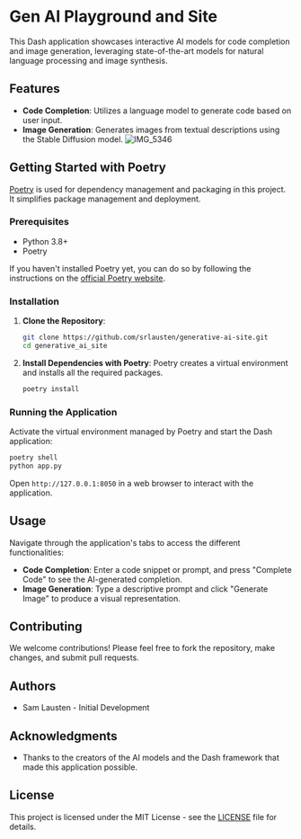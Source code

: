 # Gen AI Playground and Site

This Dash application showcases interactive AI models for code completion and image generation, leveraging state-of-the-art models for natural language processing and image synthesis.

## Features

- **Code Completion**: Utilizes a language model to generate code based on user input.
- **Image Generation**: Generates images from textual descriptions using the Stable Diffusion model.
![IMG_5346](https://github.com/srlausten/generative-ai-site/assets/65357089/f0b21290-0eb1-43ae-addf-894249d8ed8a)

## Getting Started with Poetry

[Poetry](https://python-poetry.org/) is used for dependency management and packaging in this project. It simplifies package management and deployment.

### Prerequisites

- Python 3.8+
- Poetry

If you haven't installed Poetry yet, you can do so by following the instructions on the [official Poetry website](https://python-poetry.org/docs/#installation).

### Installation

1. **Clone the Repository**:
   ```bash
   git clone https://github.com/srlausten/generative-ai-site.git
   cd generative_ai_site
   ```

2. **Install Dependencies with Poetry**:
   Poetry creates a virtual environment and installs all the required packages.
   ```bash
   poetry install
   ```

### Running the Application

Activate the virtual environment managed by Poetry and start the Dash application:

```bash
poetry shell
python app.py
```

Open `http://127.0.0.1:8050` in a web browser to interact with the application.

## Usage

Navigate through the application's tabs to access the different functionalities:

- **Code Completion**: Enter a code snippet or prompt, and press "Complete Code" to see the AI-generated completion.
- **Image Generation**: Type a descriptive prompt and click "Generate Image" to produce a visual representation.

## Contributing

We welcome contributions! Please feel free to fork the repository, make changes, and submit pull requests.

## Authors

- Sam Lausten - Initial Development

## Acknowledgments

- Thanks to the creators of the AI models and the Dash framework that made this application possible.

## License

This project is licensed under the MIT License - see the [LICENSE](LICENSE) file for details.

